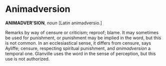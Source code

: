 # Animadversion

**ANIMADVER'SION**, _noun_ \[Latin animadversio.\]

Remarks by way of censure or criticism; reproof; blame. It may sometimes be used for punishment, or punishment may be implied in the word, but this is not common. In an ecclesiastical sense, it differs from censure, says Ayliffe; censure, respecting spiritual punishment, and _animadversion_ a temporal one. Glanville uses the word in the sense of perception, but this use is not authorized.